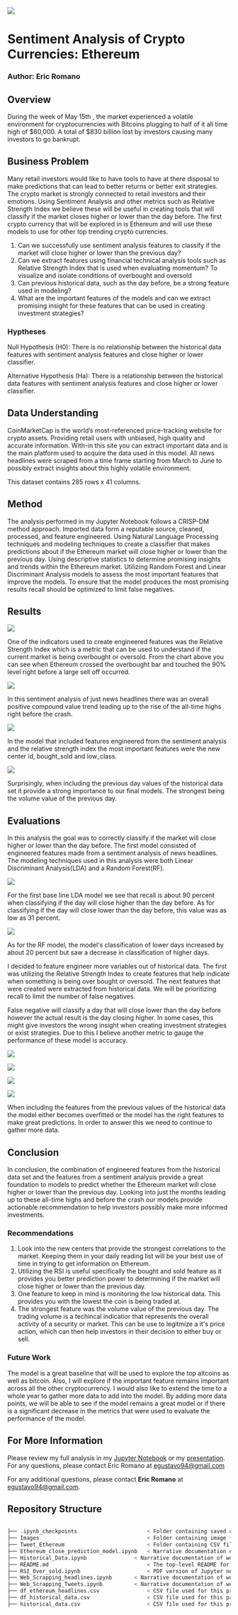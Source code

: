 ![](Images/ethereum-and-bitcoin.jpg)
# Sentiment Analysis of Crypto Currencies: Ethereum
### Author: Eric Romano
## Overview

During the week of May 15th , the market experienced a volatile environment for cryptocurrencies with Bitcoins plugging to half of it all time high of $60,000. A total of $830 billion lost by investors causing many investors to go bankrupt.

## Business Problem 

Many retail investors would like to have tools to have at there disposal to make predictions that can lead to better returns or better exit strategies. The crypto market is strongly connected to retail investors and their emotions. Using Sentiment Analysis and other metrics such as Relative Strength Index we believe these will be useful in creating tools that will classify if the market closes higher or lower than the day before. The first crypto currency that will be explored in is Ethereum and will use these models to use for other top trending crypto currencies.
1. Can we successfully use sentiment analysis features to classify if the market will close higher or lower than the previous day?
2. Can we extract features using financial technical analysis tools such as Relative Strength Index that is used when evaluating momentum?  To visualize and isolate conditions of overbought and oversold 
3. Can previous historical data, such as the day before, be a strong feature used in modeling?
4. What are the important features of the models and can we extract promising insight for these features that can be used in creating investment strategies?

### Hyptheses

Null Hypothesis (H0): There is no relationship between the historical data features with sentiment analysis features and close higher or lower classifier. 

Alternative Hypothesis (Ha): There is a relationship between the historical data features with sentiment analysis features and close higher or lower classifier.

## Data Understanding 

CoinMarketCap is the world’s most-referenced price-tracking website for crypto assets. Providing retail users with unbiased, high quality and accurate information. With-in this site you can extract important data and is the main platform used to acquire the data used in this model. All news headlines were scraped from a time frame starting from March to June to possibly extract insights about this highly volatile environment.

This dataset contains 285 rows x 41 columns.

## Method

The analysis performed in my Jupyter Notebook follows a CRISP-DM method approach. Imported data form a reputable source, cleaned, processed, and feature engineered. Using Natural Language Processing techniques and modeling techniques to create a classifier that makes predictions about if the Ethereum market will close higher or lower than the previous day. Using descriptive statistics to determine promising insights and trends within the Ethereum market. Utilizing Random Forest and Linear Discriminant Analysis models to assess the most important features that improve the models. To ensure that the model produces the most promising results recall should be optimized to limit false negatives. 

## Results 

![](Images/Price_RSI.png)

One of the indicators used to create engineered features was the Relative Strength Index which is a metric that can be used to understand if the current market is being overbought or oversold. From the chart above you can see when Ethereum crossed the overbought bar and touched the 90% level right before a large sell off occurred. 

![](Images/Sentiment_Analysis_Compound_vs_Date.png)

In this sentiment analysis of just news headlines there was an overall positive compound value trend leading up to the rise of the all-time highs right before the crash. 

![](Images/fig5.png)

In the model that included features engineered from the sentiment analysis and the relative strength index the most important features were the new center id, bought_sold and low_class. 

![](Images/fig6.png)

Surprisingly, when including the previous day values of the historical data set it provide a strong importance to our final models. The strongest being the volume value of the previous day. 

## Evaluations

In this analysis the goal was to correctly classify if the market will close higher or lower than the day before. The first model consisted of engineered features made from a sentiment analysis of news headlines. The modeling techniques used in this analysis were both Linear Discriminant Analysis(LDA) and a Random Forest(RF). 

![](Images/classification_report_LDA_SA.PNG)

For the first base line LDA model we see that recall is about 90 percent when classifying if the day will close higher than the day before. As for classifying if the day will close lower than the day before, this value was as low as 31 percent.

![](Images/classification_report_RF_SA.PNG)

As for the RF model, the model's classification of lower days increased by about 20 percent but saw a decrease in classification of higher days.

I decided to feature engineer more variables out of historical data. The first was utilizing the Relative Strength Index to create features that help indicate when something is being over bought or oversold. The next features that were created were extracted from historical data. We will be prioritizing recall to limit the number of false negatives. 

False negative will classify a day that will close lower than the day before however the actual result is the day closing higher. In some cases, this might give investors the wrong insight when creating investment strategies or exist strategies. Due to this I believe another metric to gauge the performance of these model is accuracy. 

![](Images/confusion_matrix_LDA_all.png)

![](Images/classification_report_LDA_All.PNG)

![](Images/confusion_matrix_RF_all.png)

![](Images/classification_report_RF_All.PNG)

When including the features from the previous values of the historical data the model either becomes overfitted or the model has the right features to make great predictions. In order to answer this we need to continue to gather more data. 

## Conclusion

In conclusion, the combination of engineered features from the historical data set and the features from a sentiment analysis provide a great foundation to models to predict whether the Ethereum market will close higher or lower than the previous day.  Looking into just the months leading up to these all-time highs and before the crash our models provide actionable recommendation to help investors possibly make more informed investments.

### Recommendations 

1.	Look into the new centers that provide the strongest correlations to the market. Keeping them in your daily reading list will be your best use of time in trying to get information on Ethereum. 
2.	Utilizing the RSI is useful specifically the bought and sold feature as it provides you better prediction power to determining if the market will close higher or lower than the previous day. 
3.  One feature to keep in mind is monitoring the low historical data. This provides you with the lowest the coin is being traded at. 
4.  The strongest feature was the volume value of the previous day. The trading volume is a techincal indicatior that represents the overall activity of a security or market. This can be use to legitmize a it's price action, which can then help investors in their decision to either buy or sell. 

### Future Work 

The model is a great baseline that will be used to explore the top altcoins as well as bitcoin. Also, I will explore if the important feature remains important across all the other cryptocurrency.  I would also like to extend the time to a whole year to gather more data to add into the model. By adding more data points, we will be able to see if the model remains a great model or if there is a significant decrease in the metrics that were used to evaluate the performance of the model. 

## For More Information

Please review my full analysis in my [Jupyter Notebook](https://github.com/Eric-G-Romano/CapStone_Flatiron/blob/main/Ethereum_close_prediction_model.ipynb) or my [presentation]().
For any questions, please contact Eric Romano at egustavo94@gmail.com 

For any additional questions, please contact **Eric Romano** at [egustavo94@gmail.com](egustavo94@gmail.com).

## Repository Structure

```bash

├── .ipynb_checkpoints                      < Folder containing saved checkpoints
├── Images                                  < Folder containing image files used for this project
├── Tweet_Ethereum                          < Folder containing CSV file for future work
├── Ethereum_close_prediction_model.ipynb   < Narrative documentation of analysis in Jupyter notebook
├── Historical_Data.ipynb               < Narrative documentation of webscrapping in Jupyter notebook
├── README.md                               < The top-level README for reviewers of this project
├── RSI_Over_sold.ipynb                     < PDF version of Jupyter notebook
├── Web_Scrapping_headlines.ipynb       < Narrative documentation of webscrapping in Jupyter notebook
├── Web_Scrapping_Tweets.ipynb          < Narrative documentation of webscrapping in Jupyter notebook
├── df_ethereum_headlines.csv               < CSV file used for this project
├── df_historical_data.csv                  < CSV file used for this project
├── historical_data.csv                     < CSV file used for this project

```
